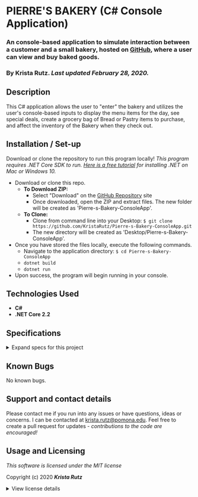 # PIERRE'S BAKERY (C# Console Application)

### An console-based application to simulate interaction between a customer and a small bakery, hosted on [GitHub](https://github.com/KristaRutz/Pierre-s-Bakery-ConsoleApp/), where a user can view and buy baked goods.


### By **Krista Rutz**. _Last updated February 28, 2020._

## Description

This C# application allows the user to "enter" the bakery and utilizes the user's console-based inputs to display the menu items for the day, see special deals, create a grocery bag of Bread or Pastry items to purchase, and affect the inventory of the Bakery when they check out.

## Installation / Set-up

Download or clone the repository to run this program locally! _This program requires .NET Core SDK to run. [Here is a free tutorial](https://www.learnhowtoprogram.com/c-and-net/getting-started-with-c/installing-c-and-net) for installing .NET on Mac or Windows 10._

* Download or clone this repo.
  * **To Download ZIP:**
    * Select "Download" on the [GitHub Repository](https://github.com/KristaRutz/Pierre-s-Bakery-ConsoleApp.git) site 
    * Once downloaded, open the ZIP and extract files. The new folder will be created as 'Pierre-s-Bakery-ConsoleApp'.
  * **To Clone:**
    * Clone from command line into your Desktop: ```$ git clone https://github.com/KristaRutz/Pierre-s-Bakery-ConsoleApp.git```
    * The new directory will be created as 'Desktop/Pierre-s-Bakery-ConsoleApp'.
* Once you have stored the files locally, execute the following commands. 
  * Navigate to the application directory: ```$ cd Pierre-s-Bakery-ConsoleApp```
  * ```dotnet build```
  * ```dotnet run```
* Upon success, the program will begin running in your console.

## Technologies Used

* **C#**
* **.NET Core 2.2**

## Specifications
<details>
  <summary>Expand specs for this project</summary>

| Spec | Example Input | Expected Output |
| :-------------     | :------------- | :------------- |
||||

</details>

## Known Bugs

No known bugs.

## Support and contact details

Please contact me if you run into any issues or have questions, ideas or concerns.  I can be contacted at <krista.rutz@pomona.edu>. Feel free to create a pull request for updates - _contributions to the code are encouraged!_

## Usage and Licensing

*This software is licensed under the MIT license*

Copyright (c) 2020 **_Krista Rutz_**

<details>
  <summary>View license details</summary>

Permission is hereby granted, free of charge, to any person obtaining a copy of this software and associated documentation files (the "Software"), to deal in the Software without restriction, including without limitation the rights to use, copy, modify, merge, publish, distribute, sublicense, and/or sell copies of the Software, and to permit persons to whom the Software is furnished to do so, subject to the following conditions:

The above copyright notice and this permission notice shall be included in all copies or substantial portions of the Software.

THE SOFTWARE IS PROVIDED "AS IS", WITHOUT WARRANTY OF ANY KIND, EXPRESS OR IMPLIED, INCLUDING BUT NOT LIMITED TO THE WARRANTIES OF MERCHANTABILITY, FITNESS FOR A PARTICULAR PURPOSE AND NONINFRINGEMENT. IN NO EVENT SHALL THE AUTHORS OR COPYRIGHT HOLDERS BE LIABLE FOR ANY CLAIM, DAMAGES OR OTHER LIABILITY, WHETHER IN AN ACTION OF CONTRACT, TORT OR OTHERWISE, ARISING FROM, OUT OF OR IN CONNECTION WITH THE SOFTWARE OR THE USE OR OTHER DEALINGS IN THE SOFTWARE.
</details>
